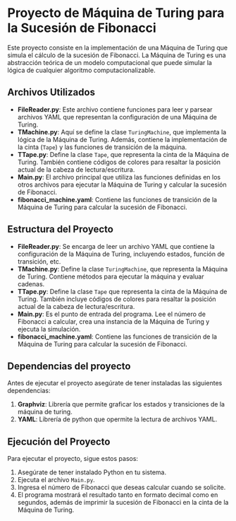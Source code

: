 # Proyecto de Máquina de Turing para la Sucesión de Fibonacci

Este proyecto consiste en la implementación de una Máquina de Turing que simula el cálculo de la sucesión de Fibonacci. La Máquina de Turing es una abstracción teórica de un modelo computacional que puede simular la lógica de cualquier algoritmo computacionalizable.

## Archivos Utilizados

- **FileReader.py**: Este archivo contiene funciones para leer y parsear archivos YAML que representan la configuración de una Máquina de Turing.
- **TMachine.py**: Aquí se define la clase `TuringMachine`, que implementa la lógica de la Máquina de Turing. Además, contiene la implementación de la cinta (`Tape`) y las funciones de transición de la máquina.
- **TTape.py**: Define la clase `Tape`, que representa la cinta de la Máquina de Turing. También contiene códigos de colores para resaltar la posición actual de la cabeza de lectura/escritura.
- **Main.py**: El archivo principal que utiliza las funciones definidas en los otros archivos para ejecutar la Máquina de Turing y calcular la sucesión de Fibonacci.
- **fibonacci_machine.yaml**: Contiene las funciones de transición de la Máquina de Turing para calcular la sucesión de Fibonacci.

## Estructura del Proyecto

- **FileReader.py**: Se encarga de leer un archivo YAML que contiene la configuración de la Máquina de Turing, incluyendo estados, función de transición, etc.
- **TMachine.py**: Define la clase `TuringMachine`, que representa la Máquina de Turing. Contiene métodos para ejecutar la máquina y evaluar cadenas.
- **TTape.py**: Define la clase `Tape` que representa la cinta de la Máquina de Turing. También incluye códigos de colores para resaltar la posición actual de la cabeza de lectura/escritura.
- **Main.py**: Es el punto de entrada del programa. Lee el número de Fibonacci a calcular, crea una instancia de la Máquina de Turing y ejecuta la simulación.
- **fibonacci_machine.yaml**: Contiene las funciones de transición de la Máquina de Turing para calcular la sucesión de Fibonacci.

## Dependencias del proyecto

Antes de ejecutar el proyecto asegúrate de tener instaladas las siguientes dependencias:

1. **Graphviz**: Librería que permite graficar los estados y transiciones de la máquina de turing.
2. **YAML**: Librería de python que opermite la lectura de archivos YAML.

## Ejecución del Proyecto

Para ejecutar el proyecto, sigue estos pasos:

1. Asegúrate de tener instalado Python en tu sistema.
2. Ejecuta el archivo `Main.py`.
3. Ingresa el número de Fibonacci que deseas calcular cuando se solicite.
4. El programa mostrará el resultado tanto en formato decimal como en segundos, además de imprimir la sucesión de Fibonacci en la cinta de la Máquina de Turing.


